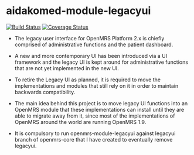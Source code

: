 # aidakomed-module-legacyui
[![Build Status](https://travis-ci.org/openmrs/openmrs-module-legacyui.svg?branch=master)](https://travis-ci.org/openmrs/openmrs-module-legacyui) [![Coverage Status](https://coveralls.io/repos/github/openmrs/openmrs-module-legacyui/badge.svg?branch=master)](https://coveralls.io/github/openmrs/openmrs-module-legacyui?branch=master)

- The legacy user interface for OpenMRS Platform 2.x is chiefly comprised of administrative functions and the patient dashboard. 
- A new and more contemporary UI has been introduced via a UI framework and the legacy UI is kept around for 
administrative functions that are not yet implemented in the new UI.
- To retire the Legacy UI as planned, it is required to move the implementations and modules that still rely on it in order to 
maintain backwards compatibility.
- The main idea behind this project is to move legacy UI functions into an OpenMRS module that these implementations can install
until they are able to migrate away from it, since most of the implementations of OpenMRS around the world are running OpenMRS 1.9.

- It is compulsory to run openmrs-module-legacyui against legacyui branch of openmrs-core
that I have created to eventually remove legacyui.
